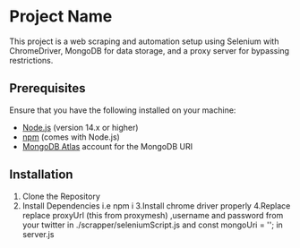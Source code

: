 # Project Name

This project is a web scraping and automation setup using Selenium with ChromeDriver, MongoDB for data storage, and a proxy server for bypassing restrictions.

## Prerequisites

Ensure that you have the following installed on your machine:

- [Node.js](https://nodejs.org/) (version 14.x or higher)
- [npm](https://www.npmjs.com/) (comes with Node.js)
- [MongoDB Atlas](https://www.mongodb.com/cloud/atlas) account for the MongoDB URI

## Installation

1. Clone the Repository
2. Install Dependencies i.e npm i 
3.Install chrome driver properly
4.Replace replace proxyUrl (this from proxymesh) ,username and password from your twitter in  ./scrapper/seleniumScript.js
and const mongoUri = ''; in server.js 
